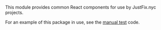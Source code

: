 This module provides common React components for use by JustFix.nyc projects.

For an example of this package in use, see the [manual test][] code.

[manual test]: test-manual/contentful-common-strings-manual-test.tsx
